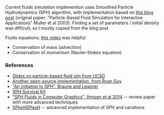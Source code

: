 Current fluids simulation implemention uses Smoothed Particle Hydrodynamics (SPH) algorithm, with implementation based on [this blog post](https://lucasschuermann.com/writing/implementing-sph-in-2d) (original paper: "Particle-Based Fluid Simulation for Interactive Applications" Muller et al 2003). Finding a set of parameters / initial density was difficult, so I mostly copied from the blog post.

Fluids equations: [this video](https://www.youtube.com/watch?v=qsYE1wMEMPA) was helpful.
* Conservation of mass (advection)
* Conservation of momentum (Navier-Stokes equation)

### References

* [Slides on particle-based fluid sim from UCSD](https://cseweb.ucsd.edu/classes/sp19/cse291-d/Files/CSE291_09_ParticleBasedFluids.pdf)
* [Another open-source implementation, from Ryan Guy](http://rlguy.com/sphfluidsim/index.html)
* ["An initiation to SPH", Braune and Lewiner](http://thomas.lewiner.org/pdfs/lucas_wuw.pdf)
* [SPH Survival Kit](http://thomas.lewiner.org/pdfs/lucas_wuw.pdf)
* ["SPH Fluids in Computer Graphics", Ihmsen et al 2014](https://cg.informatik.uni-freiburg.de/publications/2014_EG_SPH_STAR.pdf) -- review paper with more advanced techniques
* [SPlisHSPlasH](https://github.com/InteractiveComputerGraphics/SPlisHSPlasH) -- advanced implementation of SPH and variations